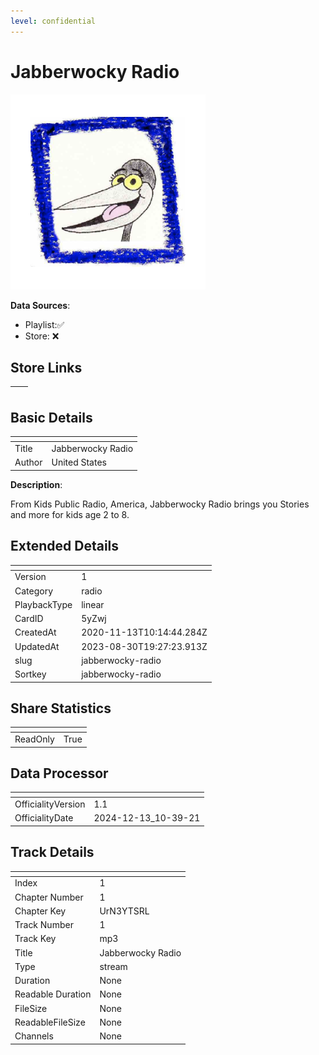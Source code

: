 ```yaml
---
level: confidential
---
```

# Jabberwocky Radio

![card_[5yZwj].png](../../img/cards/card_[5yZwj].png)

**Data Sources**: 

- Playlist:✅
- Store: ❌


## Store Links

| <!-- --> | <!-- --> |
| - | - |


## Basic Details

| <!-- --> | <!-- --> |
| - | - |
| Title | Jabberwocky Radio |
| Author | United States |

**Description**:

From Kids Public Radio, America, Jabberwocky Radio brings you Stories and more for kids age 2 to 8. 


## Extended Details

| <!-- --> | <!-- --> |
| - | - |
| Version | 1 |
| Category | radio |
| PlaybackType | linear |
| CardID | 5yZwj |
| CreatedAt | 2020-11-13T10:14:44.284Z |
| UpdatedAt | 2023-08-30T19:27:23.913Z |
| slug | jabberwocky-radio |
| Sortkey | jabberwocky-radio |


## Share Statistics

| <!-- --> | <!-- --> |
| - | - |
| ReadOnly | True |


## Data Processor

| <!-- --> | <!-- --> |
| - | - |
| OfficialityVersion | 1.1
| OfficialityDate | 2024-12-13_10-39-21


## Track Details

| <!-- --> | <!-- --> |
| - | - |
| Index | 1 |
| Chapter Number | 1 |
| Chapter Key | UrN3YTSRL |
| Track Number | 1 |
| Track Key | mp3 |
| Title | Jabberwocky Radio |
| Type | stream |
| Duration | None |
| Readable Duration | None |
| FileSize | None |
| ReadableFileSize | None |
| Channels | None |

